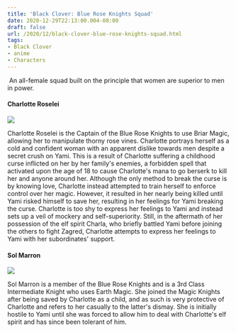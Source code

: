 ```yaml
---
title: 'Black Clover: Blue Rose Knights Squad'
date: 2020-12-29T22:13:00.004-08:00
draft: false
url: /2020/12/black-clover-blue-rose-knights-squad.html
tags: 
- Black Clover
- anime
- Characters
---
```


 An all-female squad built on the principle that women are superior to men in power.

#### Charlotte Roselei

[![](https://lh3.googleusercontent.com/-2_xf4XVg9DQ/X-waajSSOEI/AAAAAAAABC0/52uhCm5xfdEjPwqVscrSm9iOyrr0e4BrQCLcBGAsYHQ/image.png)](https://lh3.googleusercontent.com/-2_xf4XVg9DQ/X-waajSSOEI/AAAAAAAABC0/52uhCm5xfdEjPwqVscrSm9iOyrr0e4BrQCLcBGAsYHQ/image.png)

  
  

Charlotte Roselei is the Captain of the Blue Rose Knights to use Briar Magic, allowing her to manipulate thorny rose vines. Charlotte portrays herself as a cold and confident woman with an apparent dislike towards men despite a secret crush on Yami. This is a result of Charlotte suffering a childhood curse inflicted on her by her family's enemies, a forbidden spell that activated upon the age of 18 to cause Charlotte's mana to go berserk to kill her and anyone around her. Although the only method to break the curse is by knowing love, Charlotte instead attempted to train herself to enforce control over her magic. However, it resulted in her nearly being killed until Yami risked himself to save her, resulting in her feelings for Yami breaking the curse. Charlotte is too shy to express her feelings to Yami and instead sets up a veil of mockery and self-superiority. Still, in the aftermath of her possession of the elf spirit Charla, who briefly battled Yami before joining the others to fight Zagred, Charlotte attempts to express her feelings to Yami with her subordinates' support.

#### Sol Marron

[![](https://lh3.googleusercontent.com/-S8h1QXVPm70/X-wah9L1dpI/AAAAAAAABC4/Bm_uv31D0HA_F9q96QW8dqUU15RNViBpgCLcBGAsYHQ/image.png)](https://lh3.googleusercontent.com/-S8h1QXVPm70/X-wah9L1dpI/AAAAAAAABC4/Bm_uv31D0HA_F9q96QW8dqUU15RNViBpgCLcBGAsYHQ/image.png)

Sol Marron is a member of the Blue Rose Knights and is a 3rd Class Intermediate Knight who uses Earth Magic. She joined the Magic Knights after being saved by Charlotte as a child, and as such is very protective of Charlotte and refers to her casually to the latter's dismay. She is initially hostile to Yami until she was forced to allow him to deal with Charlotte's elf spirit and has since been tolerant of him.